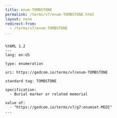 ```yaml
---
title: enum-TOMBSTONE
permalink: /terms/v7/enum-TOMBSTONE.html
layout: none
redirect-from:
  - /terms/v7/enum-TOMBSTONE
...
```


```

%YAML 1.2
---
lang: en-US

type: enumeration

uri: https://gedcom.io/terms/v7/enum-TOMBSTONE

standard tag: TOMBSTONE

specification:
  - Burial marker or related memorial

value of:
  - "https://gedcom.io/terms/v7/g7:enumset-MEDI"
...

```
